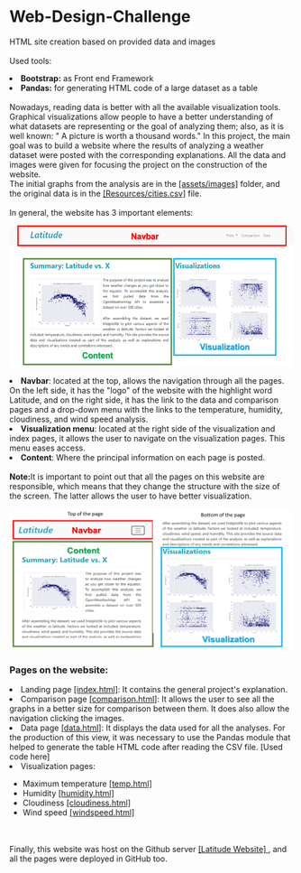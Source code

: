 # Web-Design-Challenge
HTML site creation based on provided data and images
<br></br>
Used tools:
<li><strong>Bootstrap:</strong> as Front end Framework </li>
<li><strong>Pandas:</strong> for generating HTML code of a large dataset as a table </li>
<br>
Nowadays, reading data is better with all the available visualization tools. Graphical visualizations allow people to have a better understanding of what datasets are representing or the goal of analyzing them; also, as it is well known: " A picture is worth a thousand words."
In this project, the main goal was to build a website where the results of analyzing a weather dataset were posted with the corresponding explanations. All the data and images were given for focusing the project on the construction of the website. <br>
The initial graphs from the analysis are in the <a href="https://github.com/mariasierralizarazo/Web-Design-Challenge/tree/master/WebVisualizations/assets/images">[assets/images]</a> folder, and the original data is in the <a href="https://github.com/mariasierralizarazo/Web-Design-Challenge/blob/master/WebVisualizations/Resources/cities.csv">[Resources/cities.csv]</a> file.   
<br></br>
In general, the website has 3 important elements:
<p align="center">
  <img width="560" height="250" src="https://github.com/mariasierralizarazo/Web-Design-Challenge/blob/master/WebVisualizations/assets/images/figures/page_explanation.png?raw=true">
</p>
<li><strong> Navbar</strong>: located at the top, allows the navigation through all the pages. On the left side, it has the "logo" of the website with the highlight word Latitude, and on the right side, it has the link to the data and comparison pages and a drop-down menu with the links to the temperature, humidity, cloudiness, and wind speed analysis.</li>
<li><strong>Visualization menu</strong>: located at the right side of the visualization and index pages, it allows the user to navigate on the visualization pages. This menu eases access. </li>
<li><strong>Content</strong>: Where the principal information on each page is posted.</li> 
<br>
<strong>Note:</strong>It is important to point out that all the pages on this website are responsible, which means that they change the structure with the size of the screen. The latter allows the user to have better visualization. 
<p align="center">
  <img width="560" height="250" src="https://github.com/mariasierralizarazo/Web-Design-Challenge/blob/master/WebVisualizations/assets/images/figures/responsive_small.png?raw=true">
</p>
<h3> Pages on the website: </h3>
<li> Landing page <a href="https://github.com/mariasierralizarazo/Web-Design-Challenge/blob/master/WebVisualizations/index.html">[index.html]</a>: It contains the general project's explanation.</li>
<li> Comparison page <a href="https://github.com/mariasierralizarazo/Web-Design-Challenge/blob/master/WebVisualizations/comparison.html">[comparison.html]</a>: It allows the user to see all the graphs in a better size for comparison between them. It does also allow the navigation clicking the images. </li>
<li> Data page <a href="https://github.com/mariasierralizarazo/Web-Design-Challenge/blob/master/WebVisualizations/comparison.html">[data.html]</a>: It displays the data used for all the analyses. For the production of this view, it was necessary to use the Pandas module that helped to generate the table HTML code after reading the CSV file. [Used code here] </li>
<li>  Visualization pages: </li>
<ul>
  <li>  Maximum temperature <a href="https://github.com/mariasierralizarazo/Web-Design-Challenge/blob/master/WebVisualizations/temp.html">[temp.html]</a></li>
  <li>  Humidity <a href="https://github.com/mariasierralizarazo/Web-Design-Challenge/blob/master/WebVisualizations/humidity.html">[humidity.html]</a></li>
  <li>  Cloudiness <a href="https://github.com/mariasierralizarazo/Web-Design-Challenge/blob/master/WebVisualizations/cloudiness.html">[cloudiness.html]</a></li>
  <li>  Wind speed <a href="https://github.com/mariasierralizarazo/Web-Design-Challenge/blob/master/WebVisualizations/windspeed.html">[windspeed.html]</a></li>
</ul>
<br></br>
Finally, this website was host on the Github server <a href="https://mariasierralizarazo.github.io/"> [Latitude Website] </a>, and all the pages were deployed in GitHub too. 

